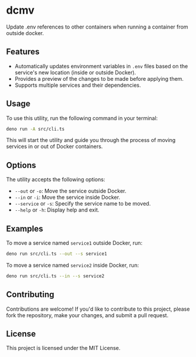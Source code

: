 # dcmv

Update .env references to other containers when running a container from outside docker.


## Features

- Automatically updates environment variables in `.env` files based on the
  service's new location (inside or outside Docker).
- Provides a preview of the changes to be made before applying them.
- Supports multiple services and their dependencies.

## Usage

To use this utility, run the following command in your terminal:

```bash
deno run -A src/cli.ts
```

This will start the utility and guide you through the process of moving services
in or out of Docker containers.

## Options

The utility accepts the following options:

- `--out` or `-o`: Move the service outside Docker.
- `--in` or `-i`: Move the service inside Docker.
- `--service` or `-s`: Specify the service name to be moved.
- `--help` or `-h`: Display help and exit.

## Examples

To move a service named `service1` outside Docker, run:

```bash
deno run src/cli.ts --out --s service1
```

To move a service named `service2` inside Docker, run:

```bash
deno run src/cli.ts --in --s service2
```

## Contributing

Contributions are welcome! If you'd like to contribute to this project, please
fork the repository, make your changes, and submit a pull request.

## License

This project is licensed under the MIT License.
